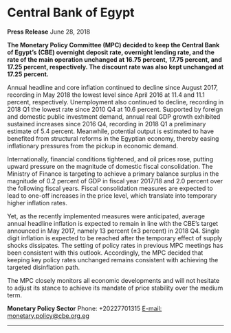 # Central Bank of Egypt

**Press Release**
June 28, 2018

**The Monetary Policy Committee (MPC) decided to keep the Central Bank of Egypt’s (CBE) overnight**
**deposit rate, overnight lending rate, and the rate of the main operation unchanged at 16.75 percent,**
**17.75 percent, and 17.25 percent, respectively. The discount rate was also kept unchanged at 17.25**
**percent.**

Annual headline and core inflation continued to decline since August 2017, recording in May 2018 the
lowest level since April 2016 at 11.4 and 11.1 percent, respectively. Unemployment also continued to
decline, recording in 2018 Q1 the lowest rate since 2010 Q4 at 10.6 percent. Supported by foreign and
domestic public investment demand, annual real GDP growth exhibited sustained increases since 2016
Q4, recording in 2018 Q1 a preliminary estimate of 5.4 percent. Meanwhile, potential output is
estimated to have benefited from structural reforms in the Egyptian economy, thereby easing
inflationary pressures from the pickup in economic demand.

Internationally, financial conditions tightened, and oil prices rose, putting upward pressure on the
magnitude of domestic fiscal consolidation. The Ministry of Finance is targeting to achieve a primary
balance surplus in the magnitude of 0.2 percent of GDP in fiscal year 2017/18 and 2.0 percent over the
following fiscal years. Fiscal consolidation measures are expected to lead to one-off increases in the
price level, which translate into temporary higher inflation rates.

Yet, as the recently implemented measures were anticipated, average annual headline inflation is
expected to remain in line with the CBE’s target announced in May 2017, namely 13 percent (±3
percent) in 2018 Q4. Single digit inflation is expected to be reached after the temporary effect of supply
shocks dissipates. The setting of policy rates in previous MPC meetings has been consistent with this
outlook. Accordingly, the MPC decided that keeping key policy rates unchanged remains consistent with
achieving the targeted disinflation path.

The MPC closely monitors all economic developments and will not hesitate to adjust its stance to
achieve its mandate of price stability over the medium term.

**Monetary Policy Sector**
Phone: +20227701315
[E-mail: monetary.policy@cbe.org.eg](mailto:monetary.policy@cbe.org.eg)


-----

